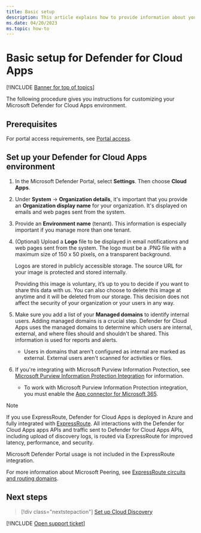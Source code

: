 ```yaml
---
title: Basic setup
description: This article explains how to provide information about your organization in Defender for Cloud Apps.
ms.date: 04/20/2023
ms.topic: how-to
---
```

# Basic setup for Defender for Cloud Apps

[!INCLUDE [Banner for top of topics](includes/banner.md)]

The following procedure gives you instructions for customizing your Microsoft Defender for Cloud Apps environment.

## Prerequisites

For portal access requirements, see [Portal access](network-requirements.md#portal-access).

## Set up your Defender for Cloud Apps environment

1. In the Microsoft Defender Portal, select **Settings**. Then choose **Cloud Apps**.

1. Under **System** -> **Organization details**, it's important that you provide an **Organization display name** for your organization. It's displayed on emails and web pages sent from the system.

1. Provide an **Environment name** (tenant). This information is especially important if you manage more than one tenant.

1. (Optional) Upload a **Logo** file to be displayed in email notifications and web pages sent from the system. The logo must be a .PNG file with a maximum size of 150 x 50 pixels, on a transparent background.

   Logos are stored in publicly accessible storage. The source URL for your image is protected and stored internally. 

   Providing this image is voluntary, it’s up to you to decide if you want to share this data with us. You can also choose to delete this image at anytime and it will be deleted from our storage. This decision does not affect the security of your organization or your users in any way.

1. Make sure you add a list of your **Managed domains** to identify internal users. Adding managed domains is a crucial step. Defender for Cloud Apps uses the managed domains to determine which users are internal, external, and where files should and shouldn't be shared. This information is used for reports and alerts.

    * Users in domains that aren't configured as internal are marked as external. External users aren't scanned for activities or files.

1. If you're integrating with Microsoft Purview Information Protection, see [Microsoft Purview Information Protection Integration](azip-integration.md) for information.

    * To work with Microsoft Purview Information Protection integration, you must enable the [App connector for Microsoft 365](./connect-office-365.md).

> [!NOTE]
> If you use ExpressRoute, Defender for Cloud Apps is deployed in Azure and fully integrated with [ExpressRoute](/azure/expressroute/expressroute-introduction). All interactions with the Defender for Cloud Apps apps APIs and traffic sent to Defender for Cloud Apps APIs, including upload of discovery logs, is routed via ExpressRoute for improved latency, performance, and security.
>
> Microsoft Defender Portal usage is not included in the ExpressRoute integration.
>
> For more information about Microsoft Peering, see [ExpressRoute circuits and routing domains](/azure/expressroute/expressroute-circuit-peerings).

## Next steps

> [!div class="nextstepaction"]
> [Set up Cloud Discovery](set-up-cloud-discovery.md)

[!INCLUDE [Open support ticket](includes/support.md)]
